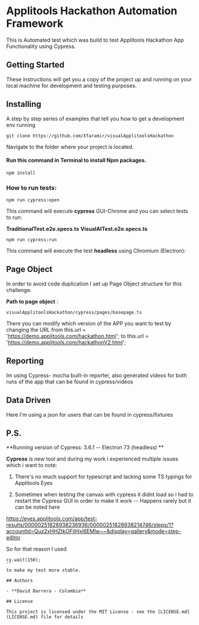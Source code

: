 # Applitools Hackathon Automation Framework

This is Automated test which was build to test Applitools Hackathon App Functionality using Cypress.

## Getting Started

These instructions will get you a copy of the project up and running on your local machine for development and testing purposes.

## Installing

A step by step series of examples that tell you how to get a development env running

```
git clone https://github.com/Xfaramir/visualApplitoolsHackathon
```

Navigate to the folder where your project is located.

#### Run this command in Terminal to install Npm packages.

```
npm install
```

### How to run tests:

```
npm run cypress:open
```

This command will execute **cypress** GUI-Chrome and you can select tests to run:

**TraditionalTest.e2e.specs.ts**
**VisualAITest.e2e.specs.ts**

```
npm run cypress:run
```

This command will execute the test **headless** using Chromium (Electron):

## Page Object

In order to avoid code duplication I set up Page Object structure for this challenge.

**Path to page object** :

```
visualApplitoolsHackathon/cypress/pages/basepage.ts
```

There you can modify which version of the APP you want to test by changing the URL
from this.url = 'https://demo.applitools.com/hackathon.html';
to this.url = 'https://demo.applitools.com/hackathonV2.html';

## Reporting

Im using Cypress- mocha built-in reporter, also generated videos for both runs of the app that can be found in cypress/videos

## Data Driven

Here I'm using a json for users that can be found in cypress/fixtures

## P.S.

**Running version of Cypress: 3.6.1 -- Electron 73 (headless) **

**Cypress** is new tool and during my work i experienced multiple issues which i want to note:

1.  There's no much support for typescript and lacking some TS typings for Applitools Eyes

2.  Sometimes when testing the canvas with cypress it didnt load so i had to restart the Cypress GUI in order to make it work -- Happens rarely but it can be noted here

https://eyes.applitools.com/app/test-results/00000251828938236936/00000251828938214746/steps/1?accountId=Quz2xHHZtkOFiIHxI6EMlw~~&display=gallery&mode=step-editor

So for that reason I used

```
cy.wait(150);
``
to make my test more stable.

## Authors

- **David Barrera - Colombia**

## License

This project is licensed under the MIT License - see the [LICENSE.md](LICENSE.md) file for details
```
